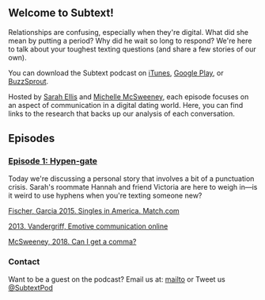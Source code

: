 ## Welcome to Subtext!

Relationships are confusing, especially when they're digital. What did she mean by putting a period? Why did he wait so long to respond? We're here to talk about your toughest texting questions (and share a few stories of our own). 

You can download the Subtext podcast on [iTunes](https://itunes.apple.com/us/podcast/subtext/id1386242049?mt=2), [Google Play](https://play.google.com/music/listen?u=0#/ps/Iwbymy4vmrwpbxm3u3odpqr32xq), or [BuzzSprout](http://subtext.buzzsprout.com/). 

Hosted by [Sarah Ellis](https://sarahabbottellis.com/) and [Michelle McSweeney](http://michelleamcsweeney.com/), each episode focuses on an aspect of communication in a digital dating world. Here, you can find links to the research that backs up our analysis of each conversation.

## Episodes

### [Episode 1: Hypen-gate](https://www.buzzsprout.com/admin/episodes/704925-episode-1-hyphen-gate)

Today we're discussing a personal story that involves a bit of a punctuation crisis. Sarah's roommate Hannah and friend Victoria are here to weigh in—is it weird to use hyphens when you're texting someone new?


[Fischer, Garcia 2015. Singles in America. Match.com](https://www.singlesinamerica.com/2015/)

[2013. Vandergriff, Emotive communication online](https://www.sciencedirect.com/science/article/pii/S037821661300057X)

[McSweeney, 2018. Can I get a comma?](https://www.youtube.com/watch?v=yJN1-1x8neE&t=1389s)


### Contact

Want to be a guest on the podcast? Email us at: [mailto](mailto:subtextthepodcast@gmail.com) or Tweet us [@SubtextPod](https://twitter.com/SubtextPod)

